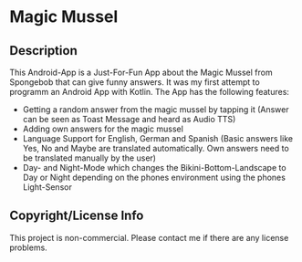 # Magic Mussel
## Description
This Android-App is a Just-For-Fun App about the Magic Mussel from Spongebob that can give funny answers. It was my first attempt to programm an Android App with Kotlin. 
The App has the following features:

- Getting a random answer from the magic mussel by tapping it (Answer can be seen as Toast Message and heard as Audio TTS)
- Adding own answers for the magic mussel
- Language Support for English, German and Spanish (Basic answers like Yes, No and Maybe are translated automatically. Own answers need to be translated manually by the user)
- Day- and Night-Mode which changes the Bikini-Bottom-Landscape to Day or Night depending on the phones environment using the phones Light-Sensor

## Copyright/License Info
This project is non-commercial. Please contact me if there are any license problems.
